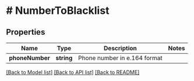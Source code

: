 # # NumberToBlacklist

## Properties

Name | Type | Description | Notes
------------ | ------------- | ------------- | -------------
**phoneNumber** | **string** | Phone number in e.164 format | 

[[Back to Model list]](../../README.md#documentation-for-models) [[Back to API list]](../../README.md#documentation-for-api-endpoints) [[Back to README]](../../README.md)


